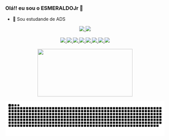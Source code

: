 <link rel = "stylesheet" href = "https://cdn.jsdelivr.net/gh/devicons/devicon@v2.14.0/devicon.min.css">

### Olá!! eu sou o ESMERALDOJr 👋

- 🔭 Sou estudande de ADS

<div align = "center">
  <a href="https://github.com/ESMERALDOJr">
  <img height = "180em" src = "https://github-readme-stats.vercel.app/api?username=ESMERALDOJr&show_icons=true&theme=dark&include_all_commits=true&count_private=true">
  <img height = "180em" src = "https://github-readme-stats.vercel.app/api/top-langs/?username=ESMERALDOJr&layout=compact&langs_count=7&theme=dark">
 
<div style="display: inline_block"><br>    
  <img src="https://img.icons8.com/color/48/000000/c-programming.png">
  <img src="https://img.icons8.com/color/48/000000/html-5--v1.png">
  <img src="https://img.icons8.com/color/48/000000/css3.png">
  <img src="https://img.icons8.com/color/48/000000/php.png">
  <img src="https://img.icons8.com/color/48/000000/javascript--v1.png">
  <img src="https://img.icons8.com/color/48/000000/nodejs.png">
  <img src="https://img.icons8.com/color/48/000000/react-native.png">
  <img src="https://img.icons8.com/color/48/000000/java-coffee-cup-logo--v1.png"><br><br>  
  <img align = "center" src="https://media.giphy.com/media/f3iwJFOVOwuy7K6FFw/giphy.gif" width="300" height="150" >
  

  
 ![Snake animation](https://github.com/ESMERALDOJr/ESMERALDOJr/blob/output/github-contribution-grid-snake.svg)
    </div>    

    
   
    

